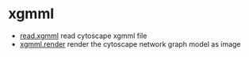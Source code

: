 # xgmml



+ [read.xgmml](xgmml/read.xgmml.1) read cytoscape xgmml file
+ [xgmml.render](xgmml/xgmml.render.1) render the cytoscape network graph model as image
